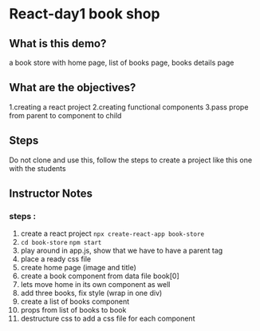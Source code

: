 # React-day1 book shop

## What is this demo?
a book store with home page, list of books page, books details page

## What are the objectives?

1.creating a react project
2.creating functional components
3.pass prope from parent to component to child

## Steps

Do not clone and use this, follow the steps to create a project like this one with the students

## Instructor Notes

### steps :
1. create a react project `npx create-react-app book-store`
2. `cd book-store` `npm start`
3. play around in app.js, show that we have to have a parent tag
4. place a ready css file 
5. create home page (image and title)
6. create a book component from data file book[0]
7. lets move home in its own component as well 
8. add three books, fix style (wrap in one div)
9. create a list of books component
10. props from list of books to book
11. destructure css to add a css file for each component

